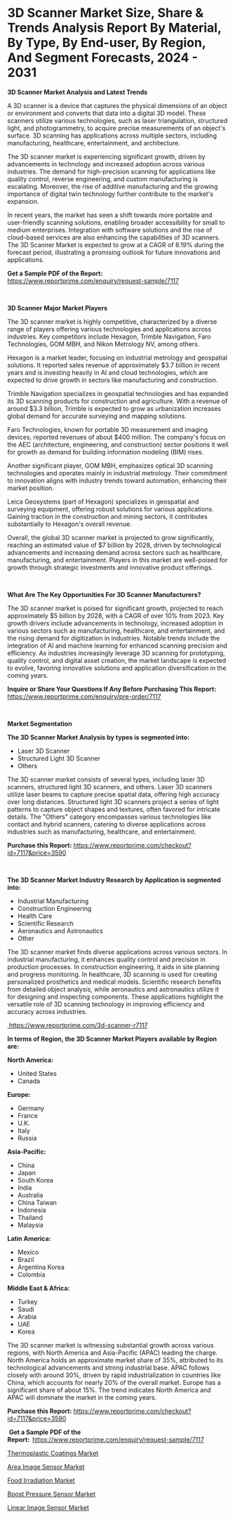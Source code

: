 <p><h1>3D Scanner Market Size, Share & Trends Analysis Report By Material, By Type, By End-user, By Region, And Segment Forecasts, 2024 - 2031</h1></p><p><strong>3D Scanner Market Analysis and Latest Trends</strong></p>
<p><p>A 3D scanner is a device that captures the physical dimensions of an object or environment and converts that data into a digital 3D model. These scanners utilize various technologies, such as laser triangulation, structured light, and photogrammetry, to acquire precise measurements of an object's surface. 3D scanning has applications across multiple sectors, including manufacturing, healthcare, entertainment, and architecture.</p><p>The 3D scanner market is experiencing significant growth, driven by advancements in technology and increased adoption across various industries. The demand for high-precision scanning for applications like quality control, reverse engineering, and custom manufacturing is escalating. Moreover, the rise of additive manufacturing and the growing importance of digital twin technology further contribute to the market's expansion.</p><p>In recent years, the market has seen a shift towards more portable and user-friendly scanning solutions, enabling broader accessibility for small to medium enterprises. Integration with software solutions and the rise of cloud-based services are also enhancing the capabilities of 3D scanners. The 3D Scanner Market is expected to grow at a CAGR of 8.19% during the forecast period, illustrating a promising outlook for future innovations and applications.</p></p>
<p><strong>Get a Sample PDF of the Report:&nbsp;</strong> <a href="https://www.reportprime.com/enquiry/request-sample/7117">https://www.reportprime.com/enquiry/request-sample/7117</a></p>
<p>&nbsp;</p>
<p><strong>3D Scanner Major Market Players</strong></p>
<p><p>The 3D scanner market is highly competitive, characterized by a diverse range of players offering various technologies and applications across industries. Key competitors include Hexagon, Trimble Navigation, Faro Technologies, GOM MBH, and Nikon Metrology NV, among others. </p><p>Hexagon is a market leader, focusing on industrial metrology and geospatial solutions. It reported sales revenue of approximately $3.7 billion in recent years and is investing heavily in AI and cloud technologies, which are expected to drive growth in sectors like manufacturing and construction. </p><p>Trimble Navigation specializes in geospatial technologies and has expanded its 3D scanning products for construction and agriculture. With a revenue of around $3.3 billion, Trimble is expected to grow as urbanization increases global demand for accurate surveying and mapping solutions.</p><p>Faro Technologies, known for portable 3D measurement and imaging devices, reported revenues of about $400 million. The company's focus on the AEC (architecture, engineering, and construction) sector positions it well for growth as demand for building information modeling (BIM) rises.</p><p>Another significant player, GOM MBH, emphasizes optical 3D scanning technologies and operates mainly in industrial metrology. Their commitment to innovation aligns with industry trends toward automation, enhancing their market position.</p><p>Leica Geosystems (part of Hexagon) specializes in geospatial and surveying equipment, offering robust solutions for various applications. Gaining traction in the construction and mining sectors, it contributes substantially to Hexagon's overall revenue.</p><p>Overall, the global 3D scanner market is projected to grow significantly, reaching an estimated value of $7 billion by 2028, driven by technological advancements and increasing demand across sectors such as healthcare, manufacturing, and entertainment. Players in this market are well-poised for growth through strategic investments and innovative product offerings.</p></p>
<p>&nbsp;</p>
<p><strong>What Are The Key Opportunities For 3D Scanner Manufacturers?</strong></p>
<p><p>The 3D scanner market is poised for significant growth, projected to reach approximately $5 billion by 2028, with a CAGR of over 10% from 2023. Key growth drivers include advancements in technology, increased adoption in various sectors such as manufacturing, healthcare, and entertainment, and the rising demand for digitization in industries. Notable trends include the integration of AI and machine learning for enhanced scanning precision and efficiency. As industries increasingly leverage 3D scanning for prototyping, quality control, and digital asset creation, the market landscape is expected to evolve, favoring innovative solutions and application diversification in the coming years.</p></p>
<p><strong>Inquire or Share Your Questions If Any Before Purchasing This Report:</strong> <a href="https://www.reportprime.com/enquiry/pre-order/7117">https://www.reportprime.com/enquiry/pre-order/7117</a></p>
<p>&nbsp;</p>
<p><strong>Market Segmentation</strong></p>
<p><strong>The 3D Scanner Market Analysis by types is segmented into:</strong></p>
<p><ul><li>Laser 3D Scanner</li><li>Structured Light 3D Scanner</li><li>Others</li></ul></p>
<p><p>The 3D scanner market consists of several types, including laser 3D scanners, structured light 3D scanners, and others. Laser 3D scanners utilize laser beams to capture precise spatial data, offering high accuracy over long distances. Structured light 3D scanners project a series of light patterns to capture object shapes and textures, often favored for intricate details. The "Others" category encompasses various technologies like contact and hybrid scanners, catering to diverse applications across industries such as manufacturing, healthcare, and entertainment.</p></p>
<p><strong>Purchase this Report:&nbsp;</strong><a href="https://www.reportprime.com/checkout?id=7117&price=3590">https://www.reportprime.com/checkout?id=7117&price=3590</a></p>
<p>&nbsp;</p>
<p><strong>The 3D Scanner Market Industry Research by Application is segmented into:</strong></p>
<p><ul><li>Industrial Manufacturing</li><li>Construction Engineering</li><li>Health Care</li><li>Scientific Research</li><li>Aeronautics and Astronautics</li><li>Other</li></ul></p>
<p><p>The 3D scanner market finds diverse applications across various sectors. In industrial manufacturing, it enhances quality control and precision in production processes. In construction engineering, it aids in site planning and progress monitoring. In healthcare, 3D scanning is used for creating personalized prosthetics and medical models. Scientific research benefits from detailed object analysis, while aeronautics and astronautics utilize it for designing and inspecting components. These applications highlight the versatile role of 3D scanning technology in improving efficiency and accuracy across industries.</p></p>
<p><a href="https://www.reportprime.com/3d-scanner-r7117">&nbsp;https://www.reportprime.com/3d-scanner-r7117</a></p>
<p><strong>In terms of Region, the 3D Scanner Market Players available by Region are:</strong></p>
<p>
    <p> <strong> North America: </strong>
        <ul>
            <li>United States</li>
            <li>Canada</li>
        </ul>
        </p> 
    <p> <strong> Europe: </strong>
        <ul>
            <li>Germany</li>
            <li>France</li>
            <li>U.K.</li>
            <li>Italy</li>
            <li>Russia</li>
        </ul>
        </p> 
    <p> <strong> Asia-Pacific: </strong>
        <ul>
            <li>China</li>
            <li>Japan</li>
            <li>South Korea</li>
            <li>India</li>
            <li>Australia</li>
            <li>China Taiwan</li>
            <li>Indonesia</li>
            <li>Thailand</li>
            <li>Malaysia</li>
        </ul>
        </p> 
    <p> <strong> Latin America: </strong>
        <ul>
            <li>Mexico</li>
            <li>Brazil</li>
            <li>Argentina Korea</li>
            <li>Colombia</li>
        </ul>
        </p> 
    <p> <strong> Middle East & Africa: </strong>
        <ul>
            <li>Turkey</li>
            <li>Saudi</li>
            <li>Arabia</li>
            <li>UAE</li>
            <li>Korea</li>
        </ul>
    </p>
    </p>
<p><p>The 3D scanner market is witnessing substantial growth across various regions, with North America and Asia-Pacific (APAC) leading the charge. North America holds an approximate market share of 35%, attributed to its technological advancements and strong industrial base. APAC follows closely with around 30%, driven by rapid industrialization in countries like China, which accounts for nearly 20% of the overall market. Europe has a significant share of about 15%. The trend indicates North America and APAC will dominate the market in the coming years.</p></p>
<p><strong>Purchase this Report: </strong><a href="https://www.reportprime.com/checkout?id=7117&price=3590">https://www.reportprime.com/checkout?id=7117&price=3590</a></p>
<p>&nbsp;<strong>Get a Sample PDF of the Report:&nbsp;&nbsp;</strong><a href="https://www.reportprime.com/enquiry/request-sample/7117">https://www.reportprime.com/enquiry/request-sample/7117</a></p>
<p><strong></strong></p>
<p><p><a href="https://medium.com/@laurenperkins14/insights-into-thermoplastic-coatings-market-share-and-competitive-landscape-for-period-from-2024-to-261da43c8ef3">Thermoplastic Coatings Market</a></p><p><a href="https://www.linkedin.com/pulse/area-image-sensor-market-global-regional-analysis-2024-iqz2e?trackingId=dXTJR9gjQnezITJzxmZJ1Q%3D%3D">Area Image Sensor Market</a></p><p><a href="https://github.com/sofayahoo2023/Market-Research-Report-List-6/blob/main/food-irradiation-market.md">Food Irradiation Market</a></p><p><a href="https://medium.com/@teguhbavarian07_99894/boost-pressure-sensor-market-a-global-and-regional-analysis-focus-on-region-country-level-e21a73821b18">Boost Pressure Sensor Market</a></p><p><a href="https://www.linkedin.com/pulse/linear-image-sensor-market-size-share-trends-analysis-report-4jdfe?trackingId=3e3MauCjRlKLGIpQaQ0rLw%3D%3D">Linear Image Sensor Market</a></p></p>